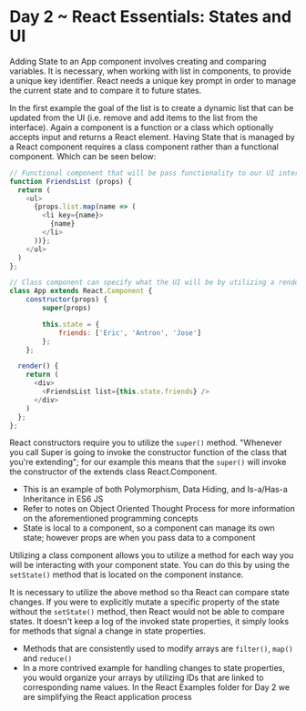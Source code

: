 # Day 2 ~ React Essentials: States and UI 
Adding State to an App component involves creating and comparing variables. It is necessary, when working with list in components, to provide a unique key identifier. React needs a unique key prompt in order to manage the current state and to compare it to future states. 

In the first example the goal of the list is to create a dynamic list that can be updated from the UI (i.e. remove and add items to the list from the interface). Again a component is a function or a class which optionally accepts input and returns a React element. Having State that is managed by a React component requires a class component rather than a functional component. Which can be seen below: 
```javascript 
// Functional component that will be pass functionality to our UI interface
function FriendsList (props) {
  return (
    <ul>
      {props.list.map(name => (
        <li key={name}> 
          {name}
        </li>
      ))};
    </ul>
  )
};

// Class component can specify what the UI will be by utilizing a render method 
class App extends React.Component {
    constructor(props) {
        super(props) 

        this.state = {
            friends: ['Eric', 'Antron', 'Jose']
        };
    };

  render() {
    return (
      <div>
        <FriendsList list={this.state.friends} />
      </div> 
    )
  };
};
```

React constructors require you to utilize the `super()` method. "Whenever you call Super is going to invoke the constructor function of the class that you're extending"; for our example this means that the `super()` will invoke the constructor of the extends class React.Component. 
* This is an example of both Polymorphism, Data Hiding, and Is-a/Has-a Inheritance in ES6 JS
* Refer to notes on Object Oriented Thought Process for more information on the aforementioned programming concepts 
* State is local to a component, so a component can manage its own state; however props are when you pass data to a component 

Utilizing a class component allows you to utilize a method for each way you will be interacting with your component state. You can do this by using the `setState()` method that is located on the component instance. 

It is necessary to utilize the above method so tha React can compare state changes. If you were to explicitly mutate a specific property of the state without the `setState()` method, then React would not be able to compare states. It doesn't keep a log of the invoked state properties, it simply looks for methods that signal a change in state properties. 
* Methods that are consistently used to modify arrays are `filter()`, `map()` and `reduce()`
* In a more contrived example for handling changes to state properties, you would organize your arrays by utilizing IDs that are linked to corresponding name values. In the React Examples folder for Day 2 we are simplifying the React application process 

